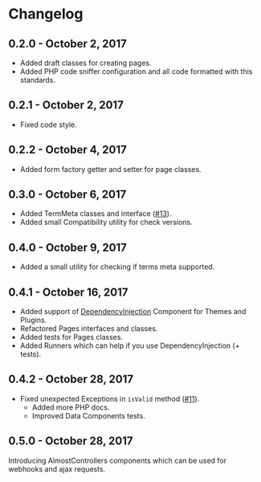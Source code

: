 # Changelog

## 0.2.0 - October 2, 2017

* Added draft classes for creating pages.
* Added PHP code sniffer configuration and all code formatted with this standards.

## 0.2.1 - October 2, 2017

* Fixed code style.

## 0.2.2 - October 4, 2017

* Added form factory getter and setter for page classes.
 
## 0.3.0 - October 6, 2017

* Added TermMeta classes and interface ([#13](https://github.com/korobochkin/wp-kit/issues/13)).
* Added small Compatibility utility for check versions.

## 0.4.0 - October 9, 2017

* Added a small utility for checking if terms meta supported.

## 0.4.1 - October 16, 2017

* Added support of [DependencyInjection](https://symfony.com/doc/current/components/dependency_injection.html) Component for Themes and Plugins.
* Refactored Pages interfaces and classes.
* Added tests for Pages classes.
* Added Runners which can help if you use DependencyInjection (+ tests).

## 0.4.2 - October 28, 2017

* Fixed unexpected Exceptions in `isValid` method ([#11](https://github.com/korobochkin/wp-kit/issues/11)).
    * Added more PHP docs.
    * Improved Data Components tests.

## 0.5.0 - October 28, 2017

Introducing AlmostControllers components which can be used for webhooks and ajax requests.

